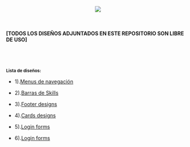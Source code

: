 <h1 align="center"><img src="https://user-images.githubusercontent.com/75953873/177235245-18684f89-9634-41ed-b838-d3db45ce094c.png"></h1>

</br>

**[TODOS LOS DISEÑOS ADJUNTADOS EN ESTE REPOSITORIO SON LIBRE DE USO]**

<h1 align="center"></h1>

</br>

<sub>**Lista de diseños:**</sub>

- 1).<a href="https://github.com/R3LI4NT/proyectos-web/tree/main/Menus%20Navegaci%C3%B3n" target="_blank">Menus de navegación</a>

- 2).<a href="https://github.com/R3LI4NT/proyectos-web/tree/main/Barras%20Skills" target="_blank">Barras de Skills</a>

- 3).<a href="https://github.com/R3LI4NT/proyectos-web/tree/main/Footer%20Designs" target="_blank">Footer designs</a>

- 4).<a href="https://github.com/R3LI4NT/proyectos-web/tree/main/Card%20Designs" target="_blank">Cards designs</a>

- 5).<a href="https://github.com/R3LI4NT/proyectos-web/tree/main/Card%20Designs" target="_blank">Login forms</a>

- 6).<a href="https://github.com/R3LI4NT/proyectos-web/tree/main/Login%20forms" target="_blank">Login forms</a>
